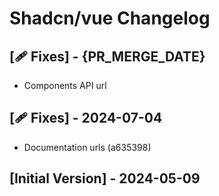 # Shadcn/vue Changelog

## [🩹 Fixes] - {PR_MERGE_DATE}

- Components API url

## [🩹 Fixes] - 2024-07-04

- Documentation urls (a635398)

## [Initial Version] - 2024-05-09

